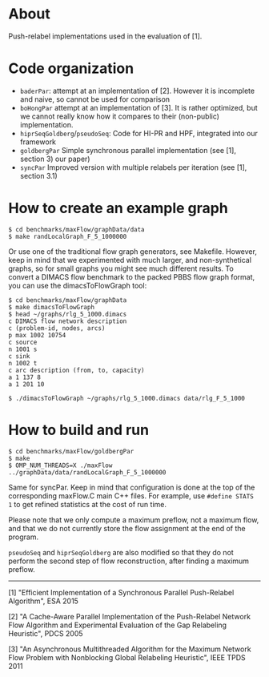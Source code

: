 # About

Push-relabel implementations used in the evaluation of [1].

# Code organization

* `baderPar`: attempt at an implementation of [2]. However it is incomplete and
  naive, so cannot be used for comparison
* `boHongPar` attempt at an implementation of [3]. It is rather optimized, but
  we cannot really know how it compares to their (non-public) implementation.
* `hiprSeqGoldberg`/`pseudoSeq`: Code for HI-PR and HPF, integrated into our
  framework
* `goldbergPar` Simple synchronous parallel implementation (see [1], section 3)
  our paper)
* `syncPar` Improved version with multiple relabels per iteration
(see [1], section 3.1)

# How to create an example graph

    $ cd benchmarks/maxFlow/graphData/data
    $ make randLocalGraph_F_5_1000000

Or use one of the traditional flow graph generators, see Makefile. However,
keep in mind that we experimented with much larger, and non-synthetical graphs,
so for small graphs you might see much different results. To convert a DIMACS
flow benchmark to the packed PBBS flow graph format, you can use the
dimacsToFlowGraph tool:

    $ cd benchmarks/maxFlow/graphData
    $ make dimacsToFlowGraph
    $ head ~/graphs/rlg_5_1000.dimacs
    c DIMACS flow network description
    c (problem-id, nodes, arcs)
    p max 1002 10754
    c source
    n 1001 s
    c sink
    n 1002 t
    c arc description (from, to, capacity)
    a 1 137 8
    a 1 201 10

    $ ./dimacsToFlowGraph ~/graphs/rlg_5_1000.dimacs data/rlg_F_5_1000

# How to build and run

    $ cd benchmarks/maxFlow/goldbergPar
    $ make
    $ OMP_NUM_THREADS=X ./maxFlow ../graphData/data/randLocalGraph_F_5_1000000

Same for syncPar. Keep in mind that configuration is done at the top of the
corresponding maxFlow.C main C++ files. For example, use `#define STATS 1`
to get refined statistics at the cost of run time.

Please note that we only compute a maximum preflow, not a maximum flow, and
that we do not currently store the flow assignment at the end of the program.

`pseudoSeq` and `hiprSeqGoldberg` are also modified so that they do not perform
the second step of flow reconstruction, after finding a maximum preflow.

---

[1] "Efficient Implementation of a Synchronous Parallel Push-Relabel Algorithm", ESA 2015

[2] "A Cache-Aware Parallel Implementation of the Push-Relabel Network
Flow Algorithm and Experimental Evaluation of the Gap Relabeling
Heuristic", PDCS 2005

[3] "An Asynchronous Multithreaded Algorithm for the Maximum Network Flow
Problem with Nonblocking Global Relabeling Heuristic", IEEE TPDS 2011
